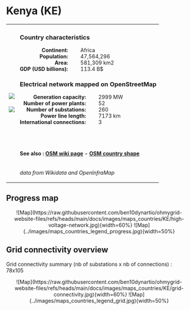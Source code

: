 # Kenya (KE)

<table width="90%">
<tr>
<td>
<img src="http://commons.wikimedia.org/wiki/Special:FilePath/Flag%20of%20Kenya.svg" width="250">
<br><br>
<img src="http://commons.wikimedia.org/wiki/Special:FilePath/Kenya%20%28orthographic%20projection%29.svg" width="250"></td>
<td>
<h3>Country characteristics</h3>
<div style="display: inline-block;text-align:right;margin-right:30px;font-weight: bold;">
Continent:<br>Population:<br>Area:<br>GDP (USD billions):
</div>
<div style="display: inline-block;">
Africa<br>47,564,296<br>581,309 km2<br>113.4 B$
</div>
<h3>Electrical network mapped on OpenStreetMap</h3>
<div style="display: inline-block;text-align:right;margin-right:30px;font-weight: bold;">Generation capacity:<br>
Number of power plants:<br>
Number of substations:<br>
Power line length:<br>
International connections:<br>
</div>
<div style="display: inline-block;">2999 MW<br>
52<br>
260<br>
7173 km<br>
3<br>
</div>

<br><br><h4>See also :
<a href="https://wiki.openstreetmap.org/wiki/Power_networks/Kenya" target="_blank">OSM wiki page</a> -
<a href="https://openstreetmap.org/relation/192798" target="_blank">OSM country shape</a>
</h4>

<br><i>data from Wikidata and OpenInfraMap</i>
</td>
</tr>
</table>


## Progress map

<center>
![Map](https://raw.githubusercontent.com/ben10dynartio/ohmygrid-website-files/refs/heads/main/docs/images/maps_countries/KE/high-voltage-network.jpg){width=60%}
![Map](../images/maps_countries_legend_progress.jpg){width=50%}
</center>



## Grid connectivity overview

Grid connectivity summary (nb of substations x nb of connections) :<br>78x105

<center>
![Map](https://raw.githubusercontent.com/ben10dynartio/ohmygrid-website-files/refs/heads/main/docs/images/maps_countries/KE/grid-connectivity.jpg){width=60%}
![Map](../images/maps_countries_legend_grid.jpg){width=50%}
</center>

